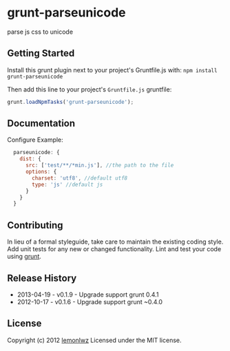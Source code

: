 # grunt-parseunicode

parse js css to unicode

## Getting Started
Install this grunt plugin next to your project's Gruntfile.js with: `npm install grunt-parseunicode`

Then add this line to your project's `Gruntfile.js` gruntfile:

```javascript
grunt.loadNpmTasks('grunt-parseunicode');
```

[grunt]: http://gruntjs.com/
[getting_started]: https://github.com/gruntjs/grunt/blob/master/docs/getting_started.md

## Documentation
Configure Example:
```javascript
  parseunicode: {
    dist: {
      src: ['test/**/*min.js'], //the path to the file
      options: {
        charset: 'utf8', //default utf8
        type: 'js' //default js
      }
    }
  }
```

## Contributing
In lieu of a formal styleguide, take care to maintain the existing coding style. Add unit tests for any new or changed functionality. Lint and test your code using [grunt][grunt].

## Release History
 * 2013-04-19 - v0.1.9 - Upgrade support grunt 0.4.1
 * 2012-10-17 - v0.1.6 - Upgrade support grunt ~0.4.0 

## License
Copyright (c) 2012 [lemonlwz](http://www.coolicer.com/)
Licensed under the MIT license.